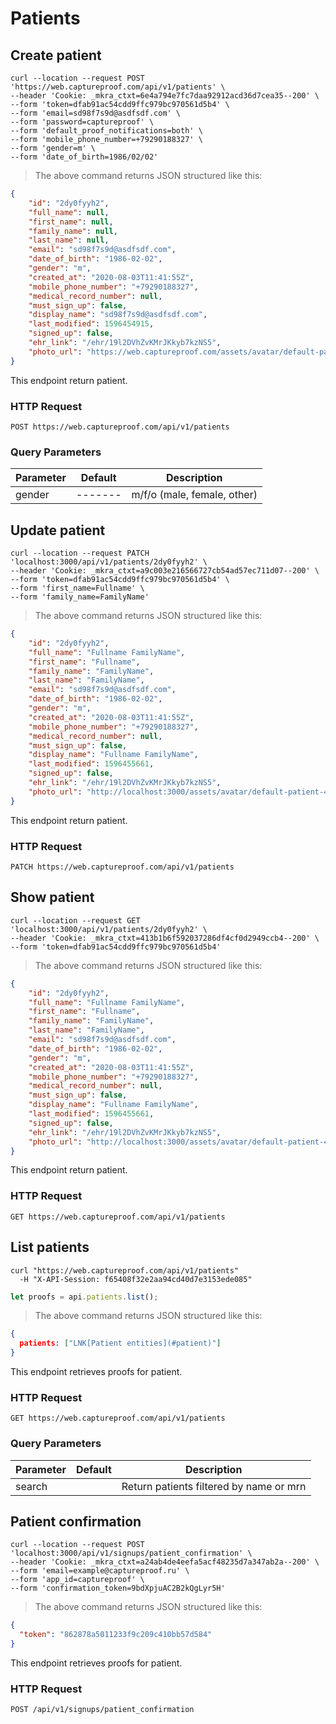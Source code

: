 # Patients

## Create patient

```shell
curl --location --request POST 'https://web.captureproof.com/api/v1/patients' \
--header 'Cookie: _mkra_ctxt=6e4a794e7fc7daa92912acd36d7cea35--200' \
--form 'token=dfab91ac54cdd9ffc979bc970561d5b4' \
--form 'email=sd98f7s9d@asdfsdf.com' \
--form 'password=captureproof' \
--form 'default_proof_notifications=both' \
--form 'mobile_phone_number=+79290188327' \
--form 'gender=m' \
--form 'date_of_birth=1986/02/02'
```

> The above command returns JSON structured like this:

```json
{
    "id": "2dy0fyyh2",
    "full_name": null,
    "first_name": null,
    "family_name": null,
    "last_name": null,
    "email": "sd98f7s9d@asdfsdf.com",
    "date_of_birth": "1986-02-02",
    "gender": "m",
    "created_at": "2020-08-03T11:41:55Z",
    "mobile_phone_number": "+79290188327",
    "medical_record_number": null,
    "must_sign_up": false,
    "display_name": "sd98f7s9d@asdfsdf.com",
    "last_modified": 1596454915,
    "signed_up": false,
    "ehr_link": "/ehr/19l2DVhZvKMrJKkyb7kzNS5",
    "photo_url": "https://web.captureproof.com/assets/avatar/default-patient-48x48.png"
}
```

This endpoint return patient.

### HTTP Request

`POST https://web.captureproof.com/api/v1/patients`

### Query Parameters

Parameter | Default | Description
--------- | ------- | -----------
gender    | ------- | m/f/o (male, female, other)


## Update patient

```shell
curl --location --request PATCH 'localhost:3000/api/v1/patients/2dy0fyyh2' \
--header 'Cookie: _mkra_ctxt=a9c003e216566727cb54ad57ec711d07--200' \
--form 'token=dfab91ac54cdd9ffc979bc970561d5b4' \
--form 'first_name=Fullname' \
--form 'family_name=FamilyName'
```

> The above command returns JSON structured like this:

```json
{
    "id": "2dy0fyyh2",
    "full_name": "Fullname FamilyName",
    "first_name": "Fullname",
    "family_name": "FamilyName",
    "last_name": "FamilyName",
    "email": "sd98f7s9d@asdfsdf.com",
    "date_of_birth": "1986-02-02",
    "gender": "m",
    "created_at": "2020-08-03T11:41:55Z",
    "mobile_phone_number": "+79290188327",
    "medical_record_number": null,
    "must_sign_up": false,
    "display_name": "Fullname FamilyName",
    "last_modified": 1596455661,
    "signed_up": false,
    "ehr_link": "/ehr/19l2DVhZvKMrJKkyb7kzNS5",
    "photo_url": "http://localhost:3000/assets/avatar/default-patient-48x48.png"
}
```

This endpoint return patient.

### HTTP Request

`PATCH https://web.captureproof.com/api/v1/patients`


## Show patient

```shell
curl --location --request GET 'localhost:3000/api/v1/patients/2dy0fyyh2' \
--header 'Cookie: _mkra_ctxt=413b1b6f592037286df4cf0d2949ccb4--200' \
--form 'token=dfab91ac54cdd9ffc979bc970561d5b4'
```

> The above command returns JSON structured like this:

```json
{
    "id": "2dy0fyyh2",
    "full_name": "Fullname FamilyName",
    "first_name": "Fullname",
    "family_name": "FamilyName",
    "last_name": "FamilyName",
    "email": "sd98f7s9d@asdfsdf.com",
    "date_of_birth": "1986-02-02",
    "gender": "m",
    "created_at": "2020-08-03T11:41:55Z",
    "mobile_phone_number": "+79290188327",
    "medical_record_number": null,
    "must_sign_up": false,
    "display_name": "Fullname FamilyName",
    "last_modified": 1596455661,
    "signed_up": false,
    "ehr_link": "/ehr/19l2DVhZvKMrJKkyb7kzNS5",
    "photo_url": "http://localhost:3000/assets/avatar/default-patient-48x48.png"
}
```

This endpoint return patient.

### HTTP Request

`GET https://web.captureproof.com/api/v1/patients`


## List patients

```shell
curl "https://web.captureproof.com/api/v1/patients"
  -H "X-API-Session: f65408f32e2aa94cd40d7e3153ede085"
```

```javascript
let proofs = api.patients.list();
```

> The above command returns JSON structured like this:

```json
{
  patients: ["LNK[Patient entities](#patient)"]
}
```

This endpoint retrieves proofs for patient.

### HTTP Request

`GET https://web.captureproof.com/api/v1/patients`

### Query Parameters

Parameter | Default | Description
--------- | ------- | -----------
search |  | Return patients filtered by name or mrn


## Patient confirmation

```shell
curl --location --request POST 'localhost:3000/api/v1/signups/patient_confirmation' \
--header 'Cookie: _mkra_ctxt=a24ab4de4eefa5acf48235d7a347ab2a--200' \
--form 'email=example@captureproof.ru' \
--form 'app_id=captureproof' \
--form 'confirmation_token=9bdXpjuAC2B2kQgLyr5H'
```

> The above command returns JSON structured like this:

```json
{
  "token": "862878a5011233f9c209c410bb57d584"
}
```

This endpoint retrieves proofs for patient.

### HTTP Request

`POST /api/v1/signups/patient_confirmation`
